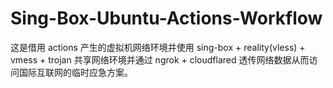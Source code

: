 # Sing-Box-Ubuntu-Actions-Workflow
这是借用 actions 产生的虚拟机网络环境并使用 sing-box + reality(vless) + vmess + trojan 共享网络环境并通过 ngrok + cloudflared 透传网络数据从而访问国际互联网的临时应急方案。
